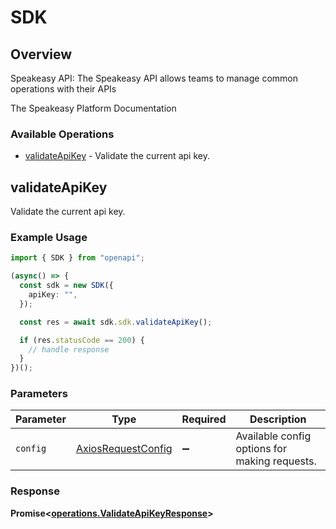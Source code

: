 # SDK


## Overview

Speakeasy API: The Speakeasy API allows teams to manage common operations with their APIs

The Speakeasy Platform Documentation
</docs>
### Available Operations

* [validateApiKey](#validateapikey) - Validate the current api key.

## validateApiKey

Validate the current api key.

### Example Usage

```typescript
import { SDK } from "openapi";

(async() => {
  const sdk = new SDK({
    apiKey: "",
  });

  const res = await sdk.sdk.validateApiKey();

  if (res.statusCode == 200) {
    // handle response
  }
})();
```

### Parameters

| Parameter                                                    | Type                                                         | Required                                                     | Description                                                  |
| ------------------------------------------------------------ | ------------------------------------------------------------ | ------------------------------------------------------------ | ------------------------------------------------------------ |
| `config`                                                     | [AxiosRequestConfig](https://axios-http.com/docs/req_config) | :heavy_minus_sign:                                           | Available config options for making requests.                |


### Response

**Promise<[operations.ValidateApiKeyResponse](../../models/operations/validateapikeyresponse.md)>**

